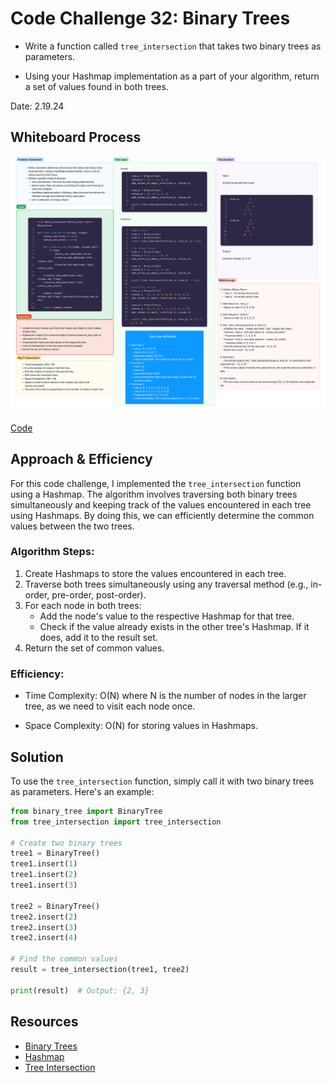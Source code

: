 # Code Challenge 32: Binary Trees

- Write a function called `tree_intersection` that takes two binary trees as parameters.

- Using your Hashmap implementation as a part of your algorithm, return a set of values found in both trees.

Date: 2.19.24

## Whiteboard Process

[![Tree Intersection Whiteboard](intersection.png)](intersection.png)

[Code](../../code_challenges/tree_intersection.py)

## Approach & Efficiency

For this code challenge, I implemented the `tree_intersection` function using a Hashmap. The algorithm involves traversing both binary trees simultaneously and keeping track of the values encountered in each tree using Hashmaps. By doing this, we can efficiently determine the common values between the two trees.

### Algorithm Steps:

1. Create Hashmaps to store the values encountered in each tree.
2. Traverse both trees simultaneously using any traversal method (e.g., in-order, pre-order, post-order).
3. For each node in both trees:
    - Add the node's value to the respective Hashmap for that tree.
    - Check if the value already exists in the other tree's Hashmap. If it does, add it to the result set.
4. Return the set of common values.

### Efficiency:

- Time Complexity: O(N) where N is the number of nodes in the larger tree, as we need to visit each node once.

- Space Complexity: O(N) for storing values in Hashmaps.

## Solution

To use the `tree_intersection` function, simply call it with two binary trees as parameters. Here's an example:

```python
from binary_tree import BinaryTree
from tree_intersection import tree_intersection

# Create two binary trees
tree1 = BinaryTree()
tree1.insert(1)
tree1.insert(2)
tree1.insert(3)

tree2 = BinaryTree()
tree2.insert(2)
tree2.insert(3)
tree2.insert(4)

# Find the common values
result = tree_intersection(tree1, tree2)

print(result)  # Output: {2, 3}
```

## Resources

- [Binary Trees](https://en.wikipedia.org/wiki/Binary_tree)
- [Hashmap](https://en.wikipedia.org/wiki/Hash_table)
- [Tree Intersection](https://en.wikipedia.org/wiki/Tree_intersection)

